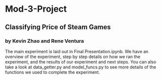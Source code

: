 # Mod-3-Project

## Classifying Price of Steam Games
### by Kevin Zhao and Rene Ventura

The main experiment is laid out in Final Presentation.ipynb. We have an overview of the experiment, step by step details
on how we ran the experiment, and the results of our experiment and next steps. You can also take a look at data_getter.py 
and model_funcs.py to see more details of the functions we used to complete the experiment. 
